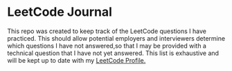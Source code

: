 # LeetCode Journal

This repo was created to keep track of the LeetCode questions I have practiced. This should allow potential employers and interviewers determine which questions I have not answered,so that I may be provided with a technical question that I have not yet answered. This list is exhaustive and will be kept up to date with my [LeetCode Profile.](https://leetcode.com/grinzler/)
